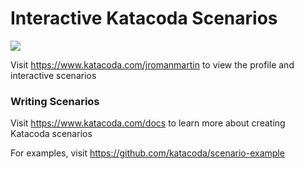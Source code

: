 # Interactive Katacoda Scenarios

[![](http://shields.katacoda.com/katacoda/jromanmartin/count.svg)](https://www.katacoda.com/jromanmartin "Get your profile on Katacoda.com")

Visit https://www.katacoda.com/jromanmartin to view the profile and interactive scenarios

### Writing Scenarios
Visit https://www.katacoda.com/docs to learn more about creating Katacoda scenarios

For examples, visit https://github.com/katacoda/scenario-example
